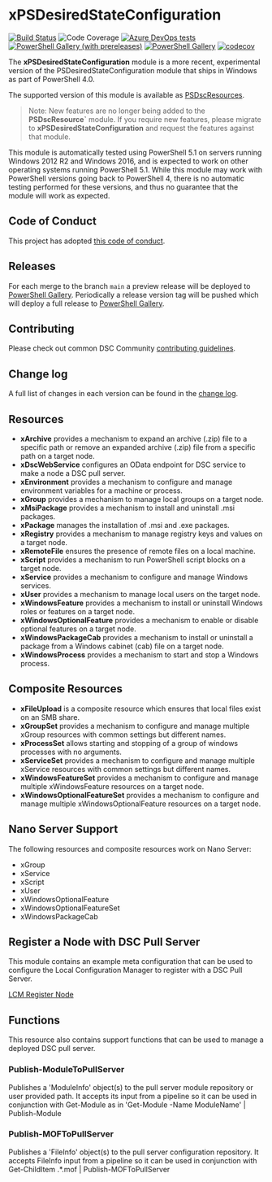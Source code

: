 # xPSDesiredStateConfiguration

[![Build Status](https://dev.azure.com/dsccommunity/xPSDesiredStateConfiguration/_apis/build/status/dsccommunity.xPSDesiredStateConfiguration?branchName=main)](https://dev.azure.com/dsccommunity/xPSDesiredStateConfiguration/_build/latest?definitionId=8&branchName=main)
![Code Coverage](https://img.shields.io/azure-devops/coverage/dsccommunity/xPSDesiredStateConfiguration/8/main)
[![Azure DevOps tests](https://img.shields.io/azure-devops/tests/dsccommunity/xPSDesiredStateConfiguration/8/main)](https://dsccommunity.visualstudio.com/xPSDesiredStateConfiguration/_test/analytics?definitionId=8&contextType=build)
[![PowerShell Gallery (with prereleases)](https://img.shields.io/powershellgallery/vpre/xPSDesiredStateConfiguration?label=xPSDesiredStateConfiguration%20Preview)](https://www.powershellgallery.com/packages/xPSDesiredStateConfiguration/)
[![PowerShell Gallery](https://img.shields.io/powershellgallery/v/xPSDesiredStateConfiguration?label=xPSDesiredStateConfiguration)](https://www.powershellgallery.com/packages/xPSDesiredStateConfiguration/)
[![codecov](https://codecov.io/gh/dsccommunity/xPSDesiredStateConfiguration/branch/main/graph/badge.svg)](https://codecov.io/gh/dsccommunity/xPSDesiredStateConfiguration)

The **xPSDesiredStateConfiguration** module is a more recent, experimental
version of the PSDesiredStateConfiguration module that ships in Windows as part
of PowerShell 4.0.

The supported version of this module is available as
[PSDscResources](https://github.com/PowerShell/PSDscResources).

> Note: New features are no longer being added to the **PSDscResource`** module.
> If you require new features, please migrate to **xPSDesiredStateConfiguration**
> and request the features against that module.

This module is automatically tested using PowerShell 5.1 on servers running
Windows 2012 R2 and Windows 2016, and is expected to work on other operating
systems running PowerShell 5.1. While this module may work with PowerShell
versions going back to PowerShell 4, there is no automatic testing performed
for these versions, and thus no guarantee that the module will work as
expected.

## Code of Conduct

This project has adopted [this code of conduct](CODE_OF_CONDUCT.md).

## Releases

For each merge to the branch `main` a preview release will be
deployed to [PowerShell Gallery](https://www.powershellgallery.com/).
Periodically a release version tag will be pushed which will deploy a
full release to [PowerShell Gallery](https://www.powershellgallery.com/).

## Contributing

Please check out common DSC Community [contributing guidelines](https://dsccommunity.org/guidelines/contributing).

## Change log

A full list of changes in each version can be found in the [change log](CHANGELOG.md).

## Resources

- **xArchive** provides a mechanism to expand an archive (.zip) file to a
  specific path or remove an expanded archive (.zip) file from a specific path
  on a target node.
- **xDscWebService** configures an OData endpoint for DSC service to make a
  node a DSC pull server.
- **xEnvironment** provides a mechanism to configure and manage environment
  variables for a machine or process.
- **xGroup** provides a mechanism to manage local groups on a target node.
- **xMsiPackage** provides a mechanism to install and uninstall .msi packages.
- **xPackage** manages the installation of .msi and .exe packages.
- **xRegistry** provides a mechanism to manage registry keys and values on a
  target node.
- **xRemoteFile** ensures the presence of remote files on a local machine.
- **xScript** provides a mechanism to run PowerShell script blocks on a target
  node.
- **xService** provides a mechanism to configure and manage Windows services.
- **xUser** provides a mechanism to manage local users on the target node.
- **xWindowsFeature** provides a mechanism to install or uninstall Windows
  roles or features on a target node.
- **xWindowsOptionalFeature** provides a mechanism to enable or disable
  optional features on a target node.
- **xWindowsPackageCab** provides a mechanism to install or uninstall a package
  from a Windows cabinet (cab) file on a target node.
- **xWindowsProcess** provides a mechanism to start and stop a Windows process.

## Composite Resources

- **xFileUpload** is a composite resource which ensures that local files exist
  on an SMB share.
- **xGroupSet** provides a mechanism to configure and manage multiple xGroup
  resources with common settings but different names.
- **xProcessSet** allows starting and stopping of a group of windows processes
  with no arguments.
- **xServiceSet** provides a mechanism to configure and manage multiple
  xService resources with common settings but different names.
- **xWindowsFeatureSet** provides a mechanism to configure and manage multiple
  xWindowsFeature resources on a target node.
- **xWindowsOptionalFeatureSet** provides a mechanism to configure and manage
  multiple xWindowsOptionalFeature resources on a target node.

## Nano Server Support

The following resources and composite resources work on Nano Server:

- xGroup
- xService
- xScript
- xUser
- xWindowsOptionalFeature
- xWindowsOptionalFeatureSet
- xWindowsPackageCab

## Register a Node with DSC Pull Server

This module contains an example meta configuration that can be used to configure
the Local Configuration Manager to register with a DSC Pull Server.

[LCM Register Node](\source\Examples\LCM\1-LCM_RegisterNode_Config.ps1)

## Functions

This resource also contains support functions that can be used to manage a deployed
DSC pull server.

### Publish-ModuleToPullServer

Publishes a 'ModuleInfo' object(s) to the pull server module repository or user
provided path. It accepts its input from a pipeline so it can be used in
conjunction with Get-Module as in 'Get-Module -Name ModuleName' |
Publish-Module

### Publish-MOFToPullServer

Publishes a 'FileInfo' object(s) to the pull server configuration repository. It
accepts FileInfo input from a pipeline so it can be used in conjunction with
Get-ChildItem .*.mof | Publish-MOFToPullServer
